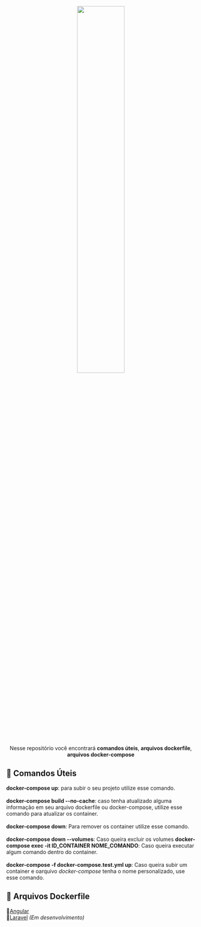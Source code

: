 <p align="center">
<img src="https://www.docker.com/wp-content/uploads/2022/03/horizontal-logo-monochromatic-white.png" width="50%">
</p>
<p align="center">
  Nesse repositório você encontrará <strong>comandos úteis</strong>, <strong>arquivos dockerfile</strong>, <strong>arquivos docker-compose</strong>
</p>

<h2> 📘 Comandos Úteis</h2>

<strong>docker-compose up</strong>: para subir o seu projeto utilize esse comando. <br><br>
<strong>docker-compose build --no-cache</strong>: caso tenha atualizado alguma informação em seu arquivo dockerfile ou docker-compose, utilize esse comando para atualizar os container. <br><br>
<strong>docker-compose down</strong>: Para remover os container utilize esse comando.<br><br>
<strong>docker-compose down --volumes</strong>: Caso queira excluir os volumes
<strong>docker-compose exec -it ID_CONTAINER NOME_COMANDO</strong>: Caso queira executar algum comando dentro do container. <br><br>
<strong>docker-compose -f docker-compose.test.yml up</strong>: Caso queira subir um container e oarquivo <em>docker-compose</em> tenha o nome personalizado, use esse comando.

<h2> 📂 Arquivos Dockerfile</h2>

🔹<a href="https://github.com/TiagoParente/docker/tree/main/Angular">Angular</a> <br>
🔹<a href="#" style="pointer-events: none">Laravel</a> <em>(Em desenvolvimento)</em> <br><br>
